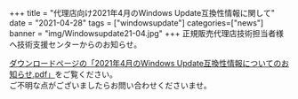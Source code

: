 +++
title = "代理店向け2021年4月のWindows Update互換性情報に関して"
date = "2021-04-28"
tags = ["windowsupdate"]
categories=["news"]
banner = "img/Windowsupdate21-04.jpg"
+++
正規販売代理店技術担当者様へ技術支援センターからのお知らせ。  
<!--more-->


[ダウンロードページの「2021年4月のWindows Update互換性情報についてのお知らせ.pdf」](https://www.kitasp.com/downloads/)をご覧ください。  
ご不明な点がございましたらお問い合わせくださいませ。

